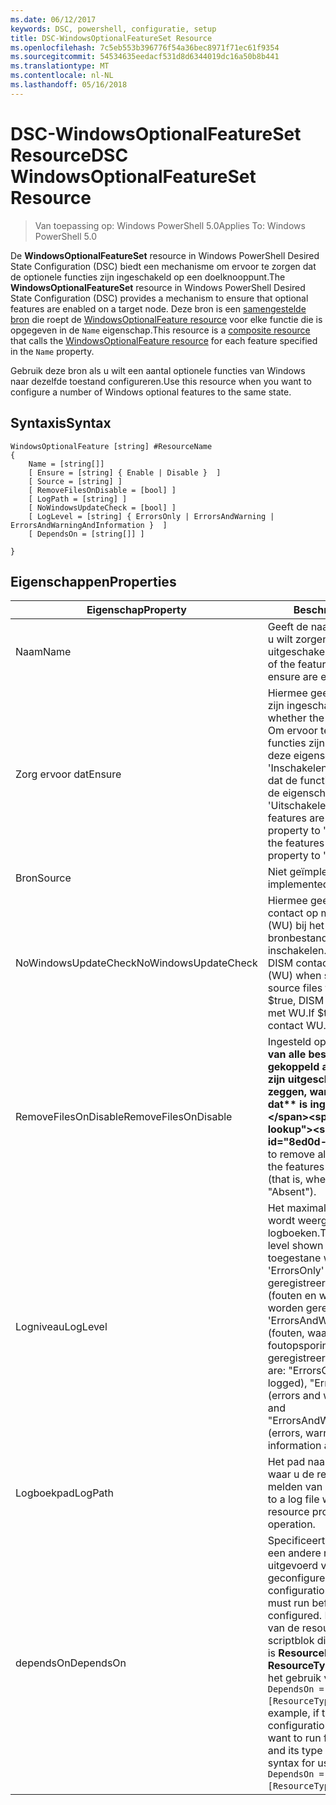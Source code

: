 ```yaml
---
ms.date: 06/12/2017
keywords: DSC, powershell, configuratie, setup
title: DSC-WindowsOptionalFeatureSet Resource
ms.openlocfilehash: 7c5eb553b396776f54a36bec8971f71ec61f9354
ms.sourcegitcommit: 54534635eedacf531d8d6344019dc16a50b8b441
ms.translationtype: MT
ms.contentlocale: nl-NL
ms.lasthandoff: 05/16/2018
---
```

# <a name="dsc-windowsoptionalfeatureset-resource"></a><span data-ttu-id="8ed0d-103">DSC-WindowsOptionalFeatureSet Resource</span><span class="sxs-lookup"><span data-stu-id="8ed0d-103">DSC WindowsOptionalFeatureSet Resource</span></span>

> <span data-ttu-id="8ed0d-104">Van toepassing op: Windows PowerShell 5.0</span><span class="sxs-lookup"><span data-stu-id="8ed0d-104">Applies To: Windows PowerShell 5.0</span></span>

<span data-ttu-id="8ed0d-105">De **WindowsOptionalFeatureSet** resource in Windows PowerShell Desired State Configuration (DSC) biedt een mechanisme om ervoor te zorgen dat de optionele functies zijn ingeschakeld op een doelknooppunt.</span><span class="sxs-lookup"><span data-stu-id="8ed0d-105">The **WindowsOptionalFeatureSet** resource in Windows PowerShell Desired State Configuration (DSC) provides a mechanism to ensure that optional features are enabled on a target node.</span></span>
<span data-ttu-id="8ed0d-106">Deze bron is een [samengestelde bron](authoringResourceComposite.md) die roept de [WindowsOptionalFeature resource](windowsOptionalFeatureResource.md) voor elke functie die is opgegeven in de `Name` eigenschap.</span><span class="sxs-lookup"><span data-stu-id="8ed0d-106">This resource is a [composite resource](authoringResourceComposite.md) that calls the [WindowsOptionalFeature resource](windowsOptionalFeatureResource.md) for each feature specified in the `Name` property.</span></span>

<span data-ttu-id="8ed0d-107">Gebruik deze bron als u wilt een aantal optionele functies van Windows naar dezelfde toestand configureren.</span><span class="sxs-lookup"><span data-stu-id="8ed0d-107">Use this resource when you want to configure a number of Windows optional features to the same state.</span></span>

## <a name="syntax"></a><span data-ttu-id="8ed0d-108">Syntaxis</span><span class="sxs-lookup"><span data-stu-id="8ed0d-108">Syntax</span></span>

```
WindowsOptionalFeature [string] #ResourceName
{
    Name = [string[]]
    [ Ensure = [string] { Enable | Disable }  ]
    [ Source = [string] ]
    [ RemoveFilesOnDisable = [bool] ]
    [ LogPath = [string] ]
    [ NoWindowsUpdateCheck = [bool] ]
    [ LogLevel = [string] { ErrorsOnly | ErrorsAndWarning | ErrorsAndWarningAndInformation }  ]
    [ DependsOn = [string[]] ]

}
```

## <a name="properties"></a><span data-ttu-id="8ed0d-109">Eigenschappen</span><span class="sxs-lookup"><span data-stu-id="8ed0d-109">Properties</span></span>

|  <span data-ttu-id="8ed0d-110">Eigenschap</span><span class="sxs-lookup"><span data-stu-id="8ed0d-110">Property</span></span>  |  <span data-ttu-id="8ed0d-111">Beschrijving</span><span class="sxs-lookup"><span data-stu-id="8ed0d-111">Description</span></span>   |
|---|---|
| <span data-ttu-id="8ed0d-112">Naam</span><span class="sxs-lookup"><span data-stu-id="8ed0d-112">Name</span></span>| <span data-ttu-id="8ed0d-113">Geeft de naam van de functies die u wilt zorgen zijn ingeschakeld of uitgeschakeld.</span><span class="sxs-lookup"><span data-stu-id="8ed0d-113">Indicates the name of the features that you want to ensure are enabled or disabled.</span></span>|
| <span data-ttu-id="8ed0d-114">Zorg ervoor dat</span><span class="sxs-lookup"><span data-stu-id="8ed0d-114">Ensure</span></span>| <span data-ttu-id="8ed0d-115">Hiermee geeft u op of de functies zijn ingeschakeld.</span><span class="sxs-lookup"><span data-stu-id="8ed0d-115">Specifies whether the features are enabled.</span></span> <span data-ttu-id="8ed0d-116">Om ervoor te zorgen dat de functies zijn ingeschakeld, stel deze eigenschap in op 'Inschakelen' om ervoor te zorgen dat de functies zijn uitgeschakeld, de eigenschap instellen op 'Uitschakelen'.</span><span class="sxs-lookup"><span data-stu-id="8ed0d-116">To ensure that the features are enabled, set this property to "Enable" To ensure that the features are disabled, set the property to "Disable".</span></span>|
| <span data-ttu-id="8ed0d-117">Bron</span><span class="sxs-lookup"><span data-stu-id="8ed0d-117">Source</span></span>| <span data-ttu-id="8ed0d-118">Niet geïmplementeerd.</span><span class="sxs-lookup"><span data-stu-id="8ed0d-118">Not implemented.</span></span>|
| <span data-ttu-id="8ed0d-119">NoWindowsUpdateCheck</span><span class="sxs-lookup"><span data-stu-id="8ed0d-119">NoWindowsUpdateCheck</span></span>| <span data-ttu-id="8ed0d-120">Hiermee geeft u op of DISM neemt contact op met Windows Update (WU) bij het zoeken naar de bronbestanden voor de functies inschakelen.</span><span class="sxs-lookup"><span data-stu-id="8ed0d-120">Specifies whether DISM contacts Windows Update (WU) when searching for the source files to enable features.</span></span> <span data-ttu-id="8ed0d-121">Als $true, DISM niet contact opneemt met WU.</span><span class="sxs-lookup"><span data-stu-id="8ed0d-121">If $true, DISM does not contact WU.</span></span>|
| <span data-ttu-id="8ed0d-122">RemoveFilesOnDisable</span><span class="sxs-lookup"><span data-stu-id="8ed0d-122">RemoveFilesOnDisable</span></span>| <span data-ttu-id="8ed0d-123">Ingesteld op **$true** verwijderen van alle bestanden die zijn gekoppeld aan de functies als ze zijn uitgeschakeld (dat wil zeggen, wanneer **Zorg ervoor dat** is ingesteld op 'Afwezig').</span><span class="sxs-lookup"><span data-stu-id="8ed0d-123">Set to **$true** to remove all files associated with the features when they are disabled (that is, when **Ensure** is set to "Absent").</span></span>|
| <span data-ttu-id="8ed0d-124">Logniveau</span><span class="sxs-lookup"><span data-stu-id="8ed0d-124">LogLevel</span></span>| <span data-ttu-id="8ed0d-125">Het maximale uitvoerniveau op die wordt weergegeven in de logboeken.</span><span class="sxs-lookup"><span data-stu-id="8ed0d-125">The maximum output level shown in the logs.</span></span> <span data-ttu-id="8ed0d-126">De toegestane waarden zijn: 'ErrorsOnly' (alleen fouten worden geregistreerd), 'ErrorsAndWarning' (fouten en waarschuwingen worden geregistreerd), en 'ErrorsAndWarningAndInformation' (fouten, waarschuwingen en foutopsporingsinformatie worden geregistreerd).</span><span class="sxs-lookup"><span data-stu-id="8ed0d-126">The accepted values are: "ErrorsOnly" (only errors are logged), "ErrorsAndWarning" (errors and warnings are logged), and "ErrorsAndWarningAndInformation" (errors, warnings, and debug information are logged).</span></span>|
| <span data-ttu-id="8ed0d-127">Logboekpad</span><span class="sxs-lookup"><span data-stu-id="8ed0d-127">LogPath</span></span>| <span data-ttu-id="8ed0d-128">Het pad naar een logboekbestand waar u de resourceprovider aan te melden van de bewerking.</span><span class="sxs-lookup"><span data-stu-id="8ed0d-128">The path to a log file where you want the resource provider to log the operation.</span></span>|
| <span data-ttu-id="8ed0d-129">dependsOn</span><span class="sxs-lookup"><span data-stu-id="8ed0d-129">DependsOn</span></span>| <span data-ttu-id="8ed0d-130">Specificeert dat de configuratie van een andere resource moet worden uitgevoerd voordat deze bron is geconfigureerd.</span><span class="sxs-lookup"><span data-stu-id="8ed0d-130">Specifies that the configuration of another resource must run before this resource is configured.</span></span> <span data-ttu-id="8ed0d-131">Bijvoorbeeld, als de ID van de resourceconfiguratie scriptblok die u wilt uitvoeren eerst is __ResourceName__ en het type __ResourceType__, de syntaxis voor het gebruik van deze eigenschap is `DependsOn = "[ResourceType]ResourceName"`.</span><span class="sxs-lookup"><span data-stu-id="8ed0d-131">For example, if the ID of the resource configuration script block that you want to run first is __ResourceName__ and its type is __ResourceType__, the syntax for using this property is `DependsOn = "[ResourceType]ResourceName"`.</span></span>|